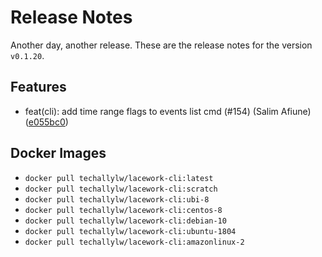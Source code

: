 # Release Notes
Another day, another release. These are the release notes for the version `v0.1.20`.

## Features
* feat(cli): add time range flags to events list cmd (#154) (Salim Afiune)([e055bc0](https://github.com/lacework/go-sdk/commit/e055bc045509620239600d4f35087817ee5d7fdc))

## Docker Images
* `docker pull techallylw/lacework-cli:latest`
* `docker pull techallylw/lacework-cli:scratch`
* `docker pull techallylw/lacework-cli:ubi-8`
* `docker pull techallylw/lacework-cli:centos-8`
* `docker pull techallylw/lacework-cli:debian-10`
* `docker pull techallylw/lacework-cli:ubuntu-1804`
* `docker pull techallylw/lacework-cli:amazonlinux-2`
